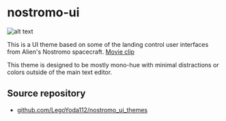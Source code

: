 # nostromo-ui 

![alt text](https://preview.redd.it/nostromo-gui-sketches-by-john-lansdown-v0-thj4sm73uaqa1.jpg?width=640&crop=smart&auto=webp&s=e19cc30d03ea40917f9e249ff548adf3c4ed3cf6)

This is a UI theme based on some of the landing control user interfaces from Alien's Nostromo spacecraft. [Movie clip](https://youtu.be/0k5eziWR7Gc?si=wKx8C5TjR9c1ueuY)

This theme is designed to be mostly mono-hue with minimal distractions or colors outside of the main text editor.

## Source repository
- [github.com/LegoYoda112/nostromo_ui_themes](https://github.com/LegoYoda112/nostromo_ui_themes)
